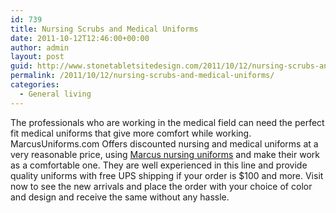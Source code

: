 ```yaml
---
id: 739
title: Nursing Scrubs and Medical Uniforms
date: 2011-10-12T12:46:00+00:00
author: admin
layout: post
guid: http://www.stonetabletsitedesign.com/2011/10/12/nursing-scrubs-and-medical-uniforms/
permalink: /2011/10/12/nursing-scrubs-and-medical-uniforms/
categories:
  - General living
---
```

The professionals who are working in the medical field can need the perfect fit medical uniforms that give more comfort while working. MarcusUniforms.com Offers discounted nursing and medical uniforms at a very reasonable price, using [Marcus nursing uniforms](http://www.marcusuniforms.com) and make their work as a comfortable one. They are well experienced in this line and provide quality uniforms with free UPS shipping if your order is $100 and more. Visit now to see the new arrivals and place the order with your choice of color and design and receive the same without any hassle.
